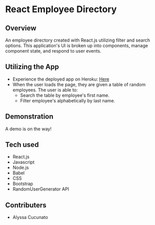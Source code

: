# React Employee Directory

## Overview

An employee directory created with React.js utilizing filter and search options. This application's UI is broken up into components, manage component state, and respond to user events.

## Utilizing the App

- Experience the deployed app on Heroku: [Here](https://shielded-harbor-64807.herokuapp.com/ "Here")
- When the user loads the page, they are given a table of random employees. The user is able to:
  - Search the table by employee's first name.
  - Filter employee's alphabetically by last name.

## Demonstration
A demo is on the way!



## Tech used

- React.js
- Javascript
- Node.js
- Babel
- CSS
- Bootstrap
- RandomUserGenerator API

## Contributers

- Alyssa Cucunato
